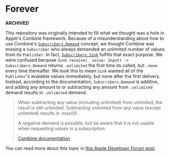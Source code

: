 # Forever

**ARCHIVED**

This repository was originally intended to fill what we thought was a hole in Apple's Combine framework. Because of a misunderstanding about how to use Combine's [`Subscribers.Demand`](https://developer.apple.com/documentation/combine/subscribers/demand) concept, we thought Combine was missing a `Subscriber` who always demanded an unlimited number of values from its `Publisher`. In fact, [`Subscribers.Sink`](https://developer.apple.com/documentation/combine/subscribers/sink) fulfills that exact purpose. We were confused because `Sink.receive(_ value: Input) -> Subscribers.Demand` returns `.unlimited` the first time its called, but `.none` every time thereafter. We took this to mean `Sink` wanted all of the `Publisher`'s available values immediately, but none after the first delivery. Instead, according to the documentation, `Subscribers.Demand` is additive, and adding any amount to or subtracting any amount from `.unlimited` demand results in `.unlimited` demand.

> When subtracting any value (including unlimited) from unlimited, the result is still unlimited. Subtracting unlimited from any value (except unlimited) results in .max(0).
> 
> A negative demand is possible, but be aware that it is not usable when requesting values in a subscription.
>
> [Combine documentation](https://developer.apple.com/documentation/combine/subscribers/demand/3213672)

You can read more about this topic in [this Apple Developer Forum post](https://developer.apple.com/forums/thread/650566).
